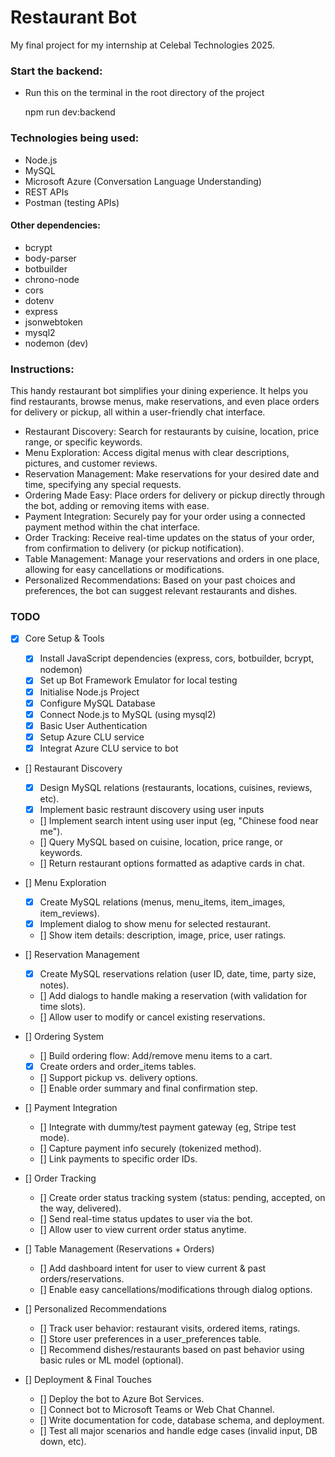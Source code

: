 # Restaurant Bot

My final project for my internship at Celebal Technologies 2025.

### Start the backend:

- Run this on the terminal in the root directory of the project

  npm run dev:backend

### Technologies being used:

- Node.js
- MySQL
- Microsoft Azure (Conversation Language Understanding)
- REST APIs
- Postman (testing APIs)

#### Other dependencies:

- bcrypt
- body-parser
- botbuilder
- chrono-node
- cors
- dotenv
- express
- jsonwebtoken
- mysql2
- nodemon (dev)

### Instructions:

This handy restaurant bot simplifies your dining experience. It helps you find restaurants, browse menus, make reservations, and even place orders for delivery or pickup, all within a user-friendly chat interface.

- Restaurant Discovery: Search for restaurants by cuisine, location, price range, or specific keywords.
- Menu Exploration: Access digital menus with clear descriptions, pictures, and customer reviews.
- Reservation Management: Make reservations for your desired date and time, specifying any special requests.
- Ordering Made Easy: Place orders for delivery or pickup directly through the bot, adding or removing items with ease.
- Payment Integration: Securely pay for your order using a connected payment method within the chat interface.
- Order Tracking: Receive real-time updates on the status of your order, from confirmation to delivery (or pickup notification).
- Table Management: Manage your reservations and orders in one place, allowing for easy cancellations or modifications.
- Personalized Recommendations: Based on your past choices and preferences, the bot can suggest relevant restaurants and dishes.

### TODO

- [x] Core Setup & Tools

  - [x] Install JavaScript dependencies (express, cors, botbuilder, bcrypt, nodemon)
  - [x] Set up Bot Framework Emulator for local testing
  - [x] Initialise Node.js Project
  - [x] Configure MySQL Database
  - [x] Connect Node.js to MySQL (using mysql2)
  - [x] Basic User Authentication
  - [x] Setup Azure CLU service
  - [x] Integrat Azure CLU service to bot

- [] Restaurant Discovery

  - [x] Design MySQL relations (restaurants, locations, cuisines, reviews, etc).
  - [x] Implement basic restraunt discovery using user inputs
  - [] Implement search intent using user input (eg, "Chinese food near me").
  - [] Query MySQL based on cuisine, location, price range, or keywords.
  - [] Return restaurant options formatted as adaptive cards in chat.

- [] Menu Exploration

  - [x] Create MySQL relations (menus, menu_items, item_images, item_reviews).
  - [x] Implement dialog to show menu for selected restaurant.
  - [] Show item details: description, image, price, user ratings.

- [] Reservation Management

  - [x] Create MySQL reservations relation (user ID, date, time, party size, notes).
  - [] Add dialogs to handle making a reservation (with validation for time slots).
  - [] Allow user to modify or cancel existing reservations.

- [] Ordering System

  - [] Build ordering flow: Add/remove menu items to a cart.
  - [x] Create orders and order_items tables.
  - [] Support pickup vs. delivery options.
  - [] Enable order summary and final confirmation step.

- [] Payment Integration

  - [] Integrate with dummy/test payment gateway (eg, Stripe test mode).
  - [] Capture payment info securely (tokenized method).
  - [] Link payments to specific order IDs.

- [] Order Tracking

  - [] Create order status tracking system (status: pending, accepted, on the way, delivered).
  - [] Send real-time status updates to user via the bot.
  - [] Allow user to view current order status anytime.

- [] Table Management (Reservations + Orders)

  - [] Add dashboard intent for user to view current & past orders/reservations.
  - [] Enable easy cancellations/modifications through dialog options.

- [] Personalized Recommendations

  - [] Track user behavior: restaurant visits, ordered items, ratings.
  - [] Store user preferences in a user_preferences table.
  - [] Recommend dishes/restaurants based on past behavior using basic rules or ML model (optional).

- [] Deployment & Final Touches

  - [] Deploy the bot to Azure Bot Services.
  - [] Connect bot to Microsoft Teams or Web Chat Channel.
  - [] Write documentation for code, database schema, and deployment.
  - [] Test all major scenarios and handle edge cases (invalid input, DB down, etc).

<!-- - [] Complete Frontend

  - [] ChatWindow: Main chat container using Bot Framework Web Chat SDK for messaging UI.
  - [] ChatHeader: Bot name, status indicator, and possibly a user profile button.
  - [] RestaurantList: Displays list of restaurants (name, rating, cuisine, price range)
  - [] RestaurantCard: Individual restaurant item with basic info and thumbnail.
  - [] LocationFilter: Filter restaurants by city/area.
  - [] CuisineFilter: Filter restaurants by cuisine types.
  - [] RestaurantDetails: Detailed info page/modal for a selected restaurant (address, reviews, menu link).
  - [] MenuList:
  - [] MenuItemCard: -->
